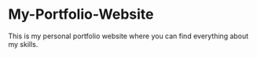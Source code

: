 # My-Portfolio-Website
This is my personal portfolio website where you can find everything about my skills.

